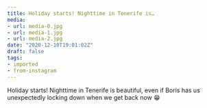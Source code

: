 ```yaml
---
title: Holiday starts! Nighttime in Tenerife is…
media:
- url: media-0.jpg
- url: media-1.jpg
- url: media-2.jpg
date: "2020-12-10T19:01:02Z"
draft: false
tags:
- imported
- from-instagram
---
```

Holiday starts\! Nighttime in Tenerife is beautiful, even if Boris has us unexpectedly locking down when we get back now 😁
